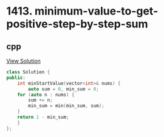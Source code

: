 # 1413. minimum-value-to-get-positive-step-by-step-sum

## cpp

[View Solution](1413-minimum-value-to-get-positive-step-by-step-sum.cpp)


```cpp
class Solution {
public:
    int minStartValue(vector<int>& nums) {
        auto sum = 0, min_sum = 0;
    for (auto n : nums) {
        sum += n;
        min_sum = min(min_sum, sum);
    }
    return 1 - min_sum;
    }
};
```
